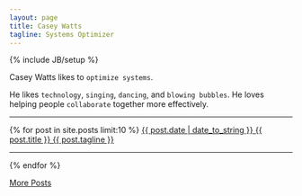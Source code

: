 ```yaml
---
layout: page
title: Casey Watts
tagline: Systems Optimizer
---
```

{% include JB/setup %}

Casey Watts likes to `optimize systems`.

He likes `technology`, `singing`, `dancing`, and `blowing bubbles`. He loves helping people `collaborate` together more effectively.

----
{% for post in site.posts limit:10 %}
<a href='{{ BASE_PATH }}{{ post.url }}'>
<span class='datesnip'>{{ post.date | date_to_string }}</span>
<span class='posttitle'>
{{ post.title }}
</span>
<span class='postsubtitle'>
  {{ post.tagline }}
</span>
</a>

----
{% endfor %}


<a href="archive.html" class="btn btn-large">
More Posts
</a>
